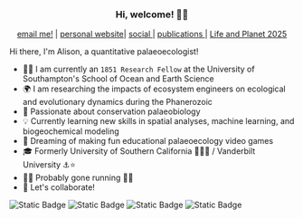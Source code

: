 ### <p align="center"> Hi, welcome! 👋😄 </p>

<p align="center"> 
    <a href="mailto:A.T.Cribb@soton.ac.uk">email me!</a> | <a href="https://atcribb.github.io">personal website</a>| <a href="https://bsky.app/profile/alisoncribb.bsky.social"> social </a> | <a href="https://scholar.google.com/citations?user=xxeLtmEAAAAJ&hl=en"> publications </a> | <a href="https://lifeandplanet.com"> Life and Planet 2025</a>
</p>

Hi there, I'm Alison, a quantitative palaeoecologist!
* :woman_technologist: I am currently an ```1851 Research Fellow``` at the University of Southampton's School of Ocean and Earth Science
* 🌍 I am researching the impacts of ecosystem engineers on ecological and evolutionary dynamics during the Phanerozoic
* :dizzy: Passionate about conservation palaeobiology 
* 💡 Currently learning new skills in spatial analyses, machine learning, and biogeochemical modeling
* 💭 Dreaming of making fun educational palaeoecology video games
* 🎓 Formerly University of Southern California ✌🏼🐴 / Vanderbilt University ⚓️⭐️
* 🏃‍♀️ Probably gone running 🏃‍♀️
* 👭 Let's collaborate!



![Static Badge](https://img.shields.io/badge/yall%20means%20all-8A2BE2) ![Static Badge](https://img.shields.io/badge/fossils%20for%20the%20future-a7c957) ![Static Badge](https://img.shields.io/badge/Early%20Career%20Researcher-f07167) ![Static Badge](https://img.shields.io/badge/she-her-d8e2dc) 





<!--
**atcribb/atcribb** is a ✨ _special_ ✨ repository because its `README.md` (this file) appears on your GitHub profile.

Here are some ideas to get you started:

- 🔭 I’m currently working on ...
- 🌱 I’m currently learning ...
- 👯 I’m looking to collaborate on ...
- 🤔 I’m looking for help with ...
- 💬 Ask me about ...
- 📫 How to reach me: ...
- 😄 Pronouns: ...
- ⚡ Fun fact: ...
-->
